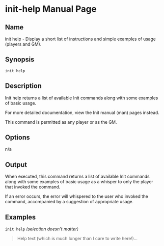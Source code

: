 
# init-help Manual Page

## Name

init help - Display a short list of instructions and simple examples of usage (players and GM).

## Synopsis

```
init help
```

## Description

Init help returns a list of available Init commands along with some examples of basic usage.

For more detailed documentation, view the Init manual (man) pages instead.

This command is permitted as any player or as the GM.

## Options

n/a

## Output

When executed, this command returns a list of available Init commands along with some examples of basic usage as a whisper to only the player that invoked the command.

If an error occurs, the error will whispered to the user who invoked the command, accompanied by a suggestion of appropriate usage.

## Examples

```init help``` *(selection doesn't matter)*

> Help text (which is much longer than I care to write here!)...
